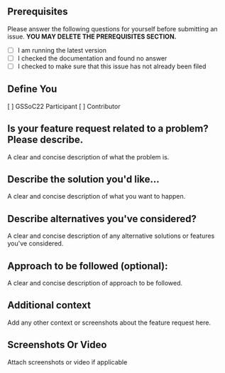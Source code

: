 ## Prerequisites

Please answer the following questions for yourself before submitting an issue. **YOU MAY DELETE THE PREREQUISITES SECTION.**

- [ ] I am running the latest version
- [ ] I checked the documentation and found no answer
- [ ] I checked to make sure that this issue has not already been filed

## Define You

[ ] GSSoC22 Participant
[ ] Contributor


## Is your feature request related to a problem? Please describe.

A clear and concise description of what the problem is.

## Describe the solution you'd like...

A clear and concise description of what you want to happen.

## Describe alternatives you've considered?

A clear and concise description of any alternative solutions or features you've considered.

## Approach to be followed (optional):

A clear and concise description of approach to be followed.

## Additional context

Add any other context or screenshots about the feature request here.

## Screenshots Or Video

Attach screenshots or video if applicable